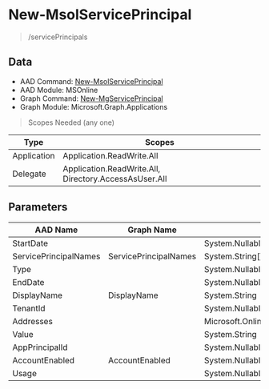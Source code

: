 # New-MsolServicePrincipal

> /servicePrincipals

## Data

+ AAD Command: [New-MsolServicePrincipal](https://docs.microsoft.com/en-us/powershell/module/MSOnline/New-MsolServicePrincipal)
+ AAD Module: MSOnline
+ Graph Command: [New-MgServicePrincipal](https://docs.microsoft.com/en-us/powershell/module/Microsoft.Graph.Applications/New-MgServicePrincipal)
+ Graph Module: Microsoft.Graph.Applications

> Scopes Needed (any one)

|Type|Scopes|
|---|---|
|Application|Application.ReadWrite.All|
|Delegate|Application.ReadWrite.All, Directory.AccessAsUser.All|

## Parameters

|AAD Name|Graph Name|AAD Type|Graph Type|Infos|
|---|---|---|---|---|
|StartDate||System.Nullable/System.DateTime|||
|ServicePrincipalNames|ServicePrincipalNames|System.String[]|System.String[]||
|Type||System.Nullable/Microsoft.Online.Administration.ServicePrincipalCredentialType|||
|EndDate||System.Nullable/System.DateTime|||
|DisplayName|DisplayName|System.String|System.String||
|TenantId||System.Nullable/System.Guid|||
|Addresses||Microsoft.Online.Administration.RedirectUri[]|||
|Value||System.String|||
|AppPrincipalId||System.Nullable/System.Guid|||
|AccountEnabled|AccountEnabled|System.Nullable/System.Boolean|System.Management.Automation.SwitchParameter||
|Usage||System.Nullable/Microsoft.Online.Administration.ServicePrincipalCredentialUsage|||

